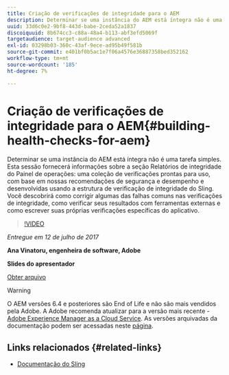 ```yaml
---
title: Criação de verificações de integridade para o AEM
description: Determinar se uma instância do AEM está íntegra não é uma tarefa simples. Esta sessão fornecerá informações sobre a seção Relatórios de Integridade do Painel de Operações.
uuid: 33d6c0e2-9bf8-443d-babe-2ceda52a1837
discoiquuid: 8b674cc3-c88a-48a4-b113-abf3efd5069f
targetaudience: target-audience advanced
exl-id: 03298b03-360c-43af-9ece-ad95b49f581b
source-git-commit: e401bf0b5ac1e7f06a4576e36887358bed352162
workflow-type: tm+mt
source-wordcount: '185'
ht-degree: 7%

---
```


# Criação de verificações de integridade para o AEM{#building-health-checks-for-aem}

Determinar se uma instância do AEM está íntegra não é uma tarefa simples. Esta sessão fornecerá informações sobre a seção Relatórios de integridade do Painel de operações: uma coleção de verificações prontas para uso, com base em nossas recomendações de segurança e desempenho e desenvolvidas usando a estrutura de verificação de integridade do Sling. Você descobrirá como corrigir algumas das falhas comuns nas verificações de integridade, como verificar seus resultados com ferramentas externas e como escrever suas próprias verificações específicas do aplicativo.

>[!VIDEO](https://video.tv.adobe.com/v/19026/?quality=9)

*Entregue em 12 de julho de 2017*

**Ana Vinatoru, engenheira de software, Adobe**

**Slides do apresentador**

[Obter arquivo](assets/aem-gems-health-checks-for-aem.pdf)

>[!WARNING]
>
>O AEM versões 6.4 e posteriores são End of Life e não são mais vendidos pela Adobe.  A Adobe recomenda atualizar para a versão mais recente - [Adobe Experience Manager as a Cloud Service](https://experienceleague.adobe.com/docs/experience-manager-cloud-service.html?lang=pt-BR).  As versões arquivadas da documentação podem ser acessadas neste [página](https://experienceleague.adobe.com/docs/experience-manager-release-information/aem-release-updates/previous-updates/aem-previous-versions.html?lang=pt-BR).

## Links relacionados {#related-links}

* [Documentação do Sling](https://sling.apache.org/documentation/bundles/sling-health-check-tool.html)
